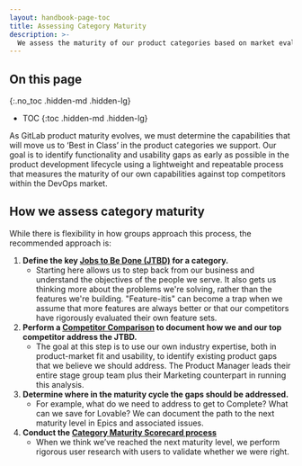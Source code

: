 ```yaml
---
layout: handbook-page-toc
title: Assessing Category Maturity
description: >-
  We assess the maturity of our product categories based on market evaluations and user testing
---
```


## On this page
{:.no_toc .hidden-md .hidden-lg}

- TOC
{:toc .hidden-md .hidden-lg}

As GitLab product maturity evolves, we must determine the capabilities that will move us to ‘Best in Class’ in the product categories we support. Our goal is to identify functionality and usability gaps as early as possible in the product development lifecycle using a lightweight and repeatable process that measures the maturity of our own capabilities against top competitors within the DevOps market. 


## How we assess category maturity
While there is flexibility in how groups approach this process, the recommended approach is:

1. **Define the key [Jobs to Be Done (JTBD)](/handbook/product/ux/jobs-to-be-done/) for a category.** 
    - Starting here allows us to step back from our business and understand the objectives of the people we serve. It also gets us thinking more about the problems we're solving, rather than the features we're building. "Feature-itis" can become a trap when we assume that more features are always better or that our competitors have rigorously evaluated their own feature sets. 
1. **Perform a [Competitor Comparison](/handbook/product/ux/category-maturity/competitor-comparison/) to document how we and our top competitor address the JTBD.**
    - The goal at this step is to use our own industry expertise, both in product-market fit and usability, to identify existing product gaps that we believe we should address. The Product Manager leads their entire stage group team plus their Marketing counterpart in running this analysis.
1. **Determine where in the maturity cycle the gaps should be addressed.** 
    - For example, what do we need to address to get to Complete? What can we save for Lovable? We can document the path to the next maturity level in Epics and associated issues.
1. **Conduct the [Category Maturity Scorecard process](/handbook/product/ux/category-maturity/category-maturity-scorecards/)** 
    - When we think we’ve reached the next maturity level, we perform rigorous user research with users to validate whether we were right.